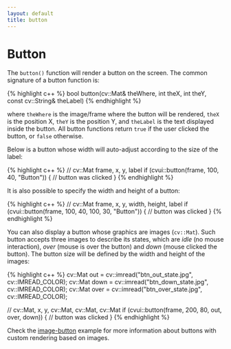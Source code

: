```yaml
---
layout: default
title: button
---
```


# Button

The `button()` function will render a button on the screen. The common signature of a button function is:

{% highlight c++ %}
bool button(cv::Mat& theWhere, int theX, int theY, const cv::String& theLabel)
{% endhighlight %}

where `theWhere` is the image/frame where the button will be rendered, `theX` is the position X, `theY` is the position Y, and `theLabel` is the text displayed inside the button. All button functions return `true` if the user clicked the button, or `false` otherwise.

Below is a button whose width will auto-adjust according to the size of the label:

{% highlight c++ %}
// cv::Mat frame, x, y, label
if (cvui::button(frame, 100, 40, "Button")) {
    // button was clicked
}
{% endhighlight %}

It is also possible to specify the width and height of a button:

{% highlight c++ %}
// cv::Mat frame, x, y, width, height, label
if (cvui::button(frame, 100, 40, 100, 30, "Button")) {
    // button was clicked
}
{% endhighlight %}

You can also display a button whose graphics are images (`cv::Mat`). Such button accepts three images to describe its states, which are _idle_ (no mouse interaction), _over_ (mouse is over the button) and _down_ (mouse clicked the button). The button size will be defined by the width and height of the images:

{% highlight c++ %}
cv::Mat out = cv::imread("btn_out_state.jpg", cv::IMREAD_COLOR);
cv::Mat down = cv::imread("btn_down_state.jpg", cv::IMREAD_COLOR);
cv::Mat over = cv::imread("btn_over_state.jpg", cv::IMREAD_COLOR);

// cv::Mat, x, y, cv::Mat, cv::Mat, cv::Mat
if (cvui::button(frame, 200, 80, out, over, down)) {
    // button was clicked
}
{% endhighlight %}

Check the [image-button](https://github.com/Dovyski/cvui/tree/master/example/src/image-button) example for more information about buttons with custom rendering based on images.
